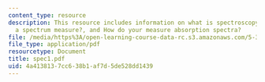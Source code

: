 ```yaml
---
content_type: resource
description: This resource includes information on what is spectroscopy, What does
  a spectrum measure?, and How do your measure absorption spectra?
file: /media/https%3A/open-learning-course-data-rc.s3.amazonaws.com/5-33-advanced-chemical-experimentation-and-instrumentation-fall-2007/4a4138137cc638b1af7d5de528dd1439_spec1.pdf
file_type: application/pdf
resourcetype: Document
title: spec1.pdf
uid: 4a413813-7cc6-38b1-af7d-5de528dd1439
---
```

